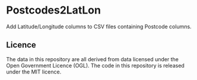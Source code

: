 # Postcodes2LatLon

Add Latitude/Longitude columns to CSV files containing Postcode columns.


## Licence

The data in this repository are all derived from data licensed under the Open Government Licence (OGL). The code in this repository is released under the MIT licence.
